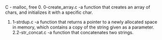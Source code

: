 C - malloc, free
  0. 0-create_array.c -a function that creates an array of chars, and initializes it with a specific char.
  1. 1-strdup.c -a function that returns a pointer to a newly allocated space in memory, which contains a copy of the string given as a parameter.
  2.2-str_concat.c -a function that concatenates two strings.

